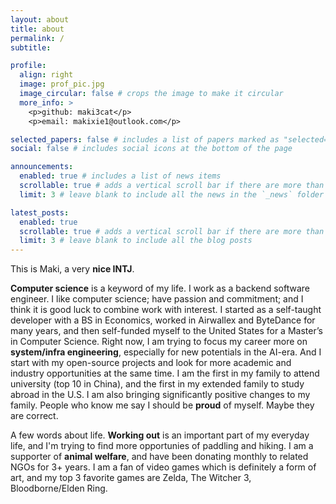 ```yaml
---
layout: about
title: about
permalink: /
subtitle: 

profile:
  align: right
  image: prof_pic.jpg
  image_circular: false # crops the image to make it circular
  more_info: >
    <p>github: maki3cat</p>
    <p>email: makixie1@outlook.com</p>

selected_papers: false # includes a list of papers marked as "selected={true}"
social: false # includes social icons at the bottom of the page

announcements:
  enabled: true # includes a list of news items
  scrollable: true # adds a vertical scroll bar if there are more than 3 news items
  limit: 3 # leave blank to include all the news in the `_news` folder

latest_posts:
  enabled: true
  scrollable: true # adds a vertical scroll bar if there are more than 3 new posts items
  limit: 3 # leave blank to include all the blog posts
---
```


This is Maki, a very **nice INTJ**.

**Computer science** is a keyword of my life. I work as a backend software engineer. I like computer science; have passion and commitment; and I think it is good luck to combine work with interest. I started as a self-taught developer with a BS in Economics, worked in Airwallex and ByteDance for many years, and then self-funded myself to the United States for a Master’s in Computer Science. Right now, I am trying to focus my career more on **system/infra engineering**, especially for new potentials in the AI-era. And I start with my open-source projects and look for more academic and industry opportunities at the same time. I am the first in my family to attend university (top 10 in China), and the first in my extended family to study abroad in the U.S. I am also bringing significantly positive changes to my family. People who know me say I should be **proud** of myself. Maybe they are correct.

A few words about life. **Working out** is an important part of my everyday life, and I'm trying to find more opportunies of paddling and hiking. I am a supporter of **animal welfare**, and have been donating monthly to related NGOs for 3+ years. I am a fan of video games which is definitely a form of art, and my top 3 favorite games are Zelda, The Witcher 3, Bloodborne/Elden Ring.